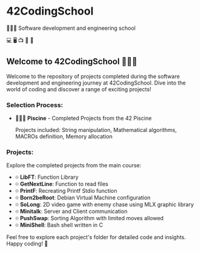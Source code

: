 # 42CodingSchool
🧑🏼‍💻 Software development and engineering school 

💻 🖥️ 📺 💾 📡

## Welcome to 42CodingSchool 🧑🏼‍💻

Welcome to the repository of projects completed during the software development and engineering journey at 42CodingSchool. Dive into the world of coding and discover a range of exciting projects!

### Selection Process:

- 🏊🏼‍♂️ **Piscine** - Completed Projects from the 42 Piscine

  Projects included: String manipulation, Mathematical algorithms, MACROs definition, Memory allocation

### Projects:

Explore the completed projects from the main course:

- ⌾ **LibFT**: Function Library
- ⌾ **GetNextLine**: Function to read files
- ⌾ **PrintF**: Recreating Printf Stdio function
- ⌾ **Born2beRoot**: Debian Virtual Machine configuration
- ⌾ **SoLong**: 2D video game with enemy chase using MLX graphic library
- ⌾ **Minitalk**: Server and Client communication
- ⌾ **PushSwap**: Sorting Algorithm with limited moves allowed
- ⌾ **MiniShell**: Bash shell written in C

Feel free to explore each project's folder for detailed code and insights. Happy coding! 🚀
